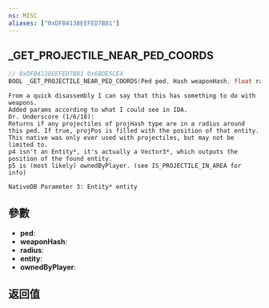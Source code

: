 ```yaml
---
ns: MISC
aliases: ["0xDFB4138EEFED7B81"]
---
```

## _GET_PROJECTILE_NEAR_PED_COORDS

```c
// 0xDFB4138EEFED7B81 0x6BDE5CE4
BOOL _GET_PROJECTILE_NEAR_PED_COORDS(Ped ped, Hash weaponHash, float radius, Vector3* entity, BOOL ownedByPlayer);
```

```
From a quick disassembly I can say that this has something to do with weapons.  
Added params according to what I could see in IDA.  
Dr. Underscore (1/6/18):  
Returns if any projectiles of projHash type are in a radius around this ped. If true, projPos is filled with the position of that entity.  
This native was only ever used with projectiles, but may not be limited to.  
p4 isn't an Entity*, it's actually a Vector3*, which outputs the position of the found entity.  
p5 is (most likely) ownedByPlayer. (see IS_PROJECTILE_IN_AREA for info)  
```

```
NativeDB Parameter 3: Entity* entity
```

## 參數
* **ped**: 
* **weaponHash**: 
* **radius**: 
* **entity**: 
* **ownedByPlayer**: 

## 返回值
